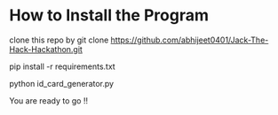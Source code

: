 # How to Install the Program
clone this repo by git clone  https://github.com/abhijeet0401/Jack-The-Hack-Hackathon.git

pip install -r requirements.txt

python id_card_generator.py

You are ready to go !!
